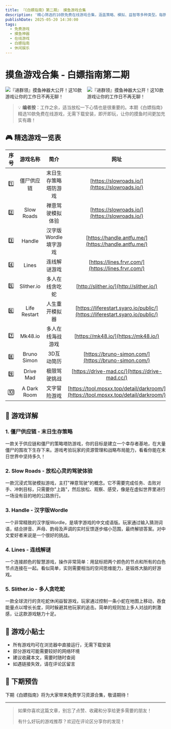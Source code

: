 ```yaml
---
title: 『《白嫖指南》第二期』 摸鱼游戏合集
description: '精心筛选的10款免费在线游戏合集，涵盖策略、模拟、益智等多种类型。每款游戏都经过实际测试，无需下载安装，即开即玩，让你的摸鱼时间更加充实有趣。'
publishDate: 2025-05-20 14:30:00
tags:
  - 免费游戏
  - 摸鱼神器
  - 在线游戏
  - 白嫖指南
  - 休闲娱乐
---
```


# 摸鱼游戏合集 - 白嫖指南第二期

<div style="display: flex; justify-content: center; align-items: center; gap: 10px;">
  <img src="https://img.alicdn.com/imgextra/i2/2750187788/O1CN01bzB2ud27OxbnnqLSb_!!2750187788-2-taojianghu_pic_upload.png" alt="『进群领』摸鱼神器大公开！这10款游戏让你的工作日不再无聊！" />
  <img src="https://img.alicdn.com/imgextra/i1/2750187788/O1CN01wpWb5q27OxboCbNRU_!!2750187788-0-taojianghu_pic_upload.jpg" alt="『进群领』摸鱼神器大公开！这10款游戏让你的工作日不再无聊！" />
</div>

> 💡 **编者按**：工作之余，适当放松一下心情也是很重要的。本期《白嫖指南》精选10款免费在线游戏，无需下载安装，即开即玩，让你的摸鱼时间更加充实有趣！

## 🎮 精选游戏一览表

| 序号 | 游戏名称        | 简介                   | 网址                                                         |
|:----:|:------------:|:----------------------:|:------------------------------------------------------------:|
| 1️⃣   | 僵尸供应链     | 末日生存策略塔防游戏       | [https://slowroads.io/](https://slowroads.io/)                           |
| 2️⃣   | Slow Roads   | 禅意驾驶模拟体验           | [https://slowroads.io/](https://slowroads.io/)                           |
| 3️⃣   | Handle       | 汉字版Wordle填字游戏      | [https://handle.antfu.me/](https://handle.antfu.me/)                     |
| 4️⃣   | Lines        | 连线解谜游戏              | [https://lines.frvr.com/](https://lines.frvr.com/)                       |
| 5️⃣   | Slither.io   | 多人在线贪吃蛇            | [http://slither.io/](http://slither.io/)                                 |
| 6️⃣   | Life Restart | 人生重开模拟器            | [https://liferestart.syaro.io/public/](https://liferestart.syaro.io/public/) |
| 7️⃣   | Mk48.io      | 多人在线海战游戏           | [https://mk48.io/](https://mk48.io/)                                     |
| 8️⃣   | Bruno Simon  | 3D互动简历               | [https://bruno-simon.com/](https://bruno-simon.com/)                     |
| 9️⃣   | Drive Mad    | 极限驾驶挑战              | [https://drive-mad.cc/](https://drive-mad.cc/)                           |
| 🔟   | A Dark Room  | 文字冒险游戏              | [https://tool.mpsxx.top/detail/darkroom/](https://tool.mpsxx.top/detail/darkroom/) |

## 💎 游戏详解

### 1. 僵尸供应链 - 末日生存策略
一款关于供应链和僵尸的策略塔防游戏，你的目标是建立一个幸存者基地，在大量僵尸的围攻下生存下来。游戏考验玩家的资源管理和战略布局能力，看看你能在末日世界中坚持多久！

### 2. Slow Roads - 放松心灵的驾驶体验
一款沉浸式驾驶模拟游戏，主打"禅意驾驶"的概念。它不需要完成任务、击败对手、冲刺目标，只需要你"上路"，然后放松、观察、感受，像是在虚拟世界里进行一场没有目的地的公路旅行。

### 3. Handle - 汉字版Wordle
一个非常精致的汉字版Wordle，是填字游戏的中文成语版。玩家通过输入猜测词语，结合拼音、声母、韵母及声调的实时反馈逐步缩小范围，最终解锁答案。对中文爱好者来说是一个很好的挑战。

### 4. Lines - 连线解谜
一个连接颜色的智慧游戏，操作非常简单：用鼠标把两个颜色的节点和所有的白色节点连接在一起。看似简单，实则需要相当的空间思维能力，是锻炼大脑的好游戏。

### 5. Slither.io - 多人贪吃蛇
一款全球流行的贪吃蛇休闲益智游戏，玩家通过控制一条小蛇在地图上移动，吞食能量点以增长长度，同时躲避其他玩家的追击。简单的规则加上多人对战的刺激感，让这款游戏魅力十足。

## 📝 游戏小贴士

- 所有游戏均可在浏览器中直接运行，无需下载安装
- 部分游戏可能需要较好的网络环境
- 建议收藏本文，需要时随时查阅
- 如遇链接失效，请在评论区留言

## 🔮 下期预告

下期《白嫖指南》将为大家带来免费学习资源合集，敬请期待！

---

> 如果你喜欢这篇文章，别忘了点赞、收藏和分享给更多需要的朋友！
> 
> 有什么好玩的游戏推荐？欢迎在评论区分享你的发现！